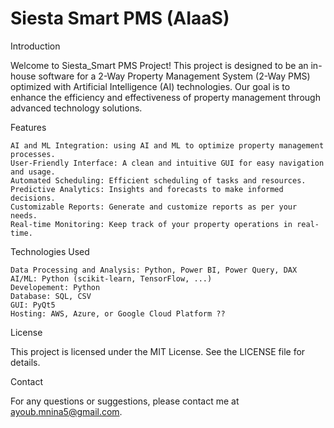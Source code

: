 # Siesta Smart PMS (AIaaS)
Introduction

Welcome to Siesta_Smart PMS Project! This project is designed to be an in-house software for a 2-Way Property Management System (2-Way PMS) optimized with Artificial Intelligence (AI) technologies. Our goal is to enhance the efficiency and effectiveness of property management through advanced technology solutions.  
 
Features

    AI and ML Integration: using AI and ML to optimize property management processes.
    User-Friendly Interface: A clean and intuitive GUI for easy navigation and usage.
    Automated Scheduling: Efficient scheduling of tasks and resources.
    Predictive Analytics: Insights and forecasts to make informed decisions.
    Customizable Reports: Generate and customize reports as per your needs.
    Real-time Monitoring: Keep track of your property operations in real-time.

Technologies Used

    Data Processing and Analysis: Python, Power BI, Power Query, DAX
    AI/ML: Python (scikit-learn, TensorFlow, ...)
    Developement: Python
    Database: SQL, CSV
    GUI: PyQt5
    Hosting: AWS, Azure, or Google Cloud Platform ??


License

This project is licensed under the MIT License. See the LICENSE file for details.

Contact

For any questions or suggestions, please contact me at ayoub.mnina5@gmail.com.

